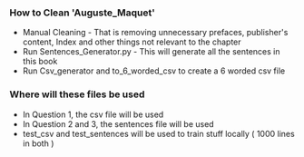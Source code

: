 ### How to Clean 'Auguste_Maquet'

- Manual Cleaning - That is removing unnecessary prefaces, publisher's content, Index and other things not relevant to the chapter
- Run Sentences_Generator.py - This will generate all the sentences in this book
- Run Csv_generator and to_6_worded_csv to create a 6 worded csv file

### Where will these files be used

- In Question 1, the csv file will be used
- In Question 2 and 3, the sentences file will be used
- test_csv and test_sentences will be used to train stuff locally ( 1000 lines in both )